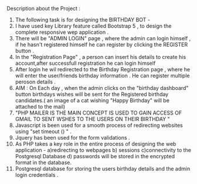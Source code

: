 
Description about the Project :

1. The following task is for designing the BIRTHDAY BOT -
2.  I have used key Library feature called Bootstrap 5 , to design the complete responsive wep application .
3.  There will be "ADMIN LOGIN" page , where the admin can login himself , if he hasn't registered himself he can register by clicking the REGISTER button .
4.  In the "Registration Page" , a person can insert his details to create his account,after successfull registration he can login himself
5.  After login he wil redirected to the Birthday Registration page , where he will enter the user/friends birthday information . He can register multiple peroson details .
6.  AIM : On Each day , when the admin clicks on the "birthday dashboard" button birthdays wishes will be sent for the Registered birthday candidates.( an image of a cat wishing "Happy Birthday" will be attached to the mail)
7.  "PHP MAILER IS THE MAIN CONCEPT IS USED TO GAIN ACCESS OF GMAIL TO SENT WSHES TO THE USERS ON THEIR BIRTHDAY "
8.  Javascript is been used for a smooth process of redirecting websites using "set timeout () "  .
9. Jquery has been used for the form validations .
10. As PHP takes a key role in the entire process of designing the web application - a)redirecting to webpages b) sessions c)connectivity to the Postgresql Database d) passwords will be stored in the encrypted format in the database.
11. Postgresql database for storing the users birthday details and the admin login credentials .

    
